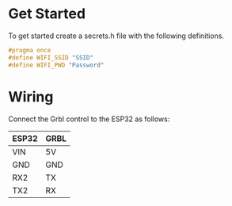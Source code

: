# Get Started
To get started create a secrets.h file with the following definitions.

```c++
#pragma once
#define WIFI_SSID "SSID"
#define WIFI_PWD "Password"
```

# Wiring
Connect the Grbl control to the ESP32 as follows:

| ESP32 | GRBL |
|---|---|
| VIN | 5V |
| GND | GND |
| RX2 | TX |
| TX2 | RX |



